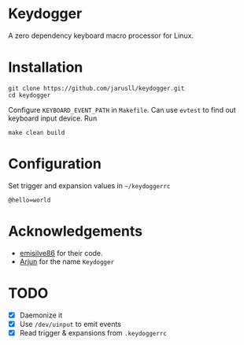 # Keydogger
A zero dependency keyboard macro processor for Linux.

# Installation
```
git clone https://github.com/jarusll/keydogger.git
cd keydogger
```

Configure `KEYBOARD_EVENT_PATH` in `Makefile`. Can use `evtest` to find out keyboard input device.
Run
```
make clean build
```

# Configuration
Set trigger and expansion values in `~/keydoggerrc`
```
@hello=world
```

# Acknowledgements
- [emisilve86](https://github.com/emisilve86/Keylogger-Daemon-Linux) for their code.
- [Arjun](https://github.com/uhrjun) for the name `Keydogger`

# TODO
- [x] Daemonize it
- [x] Use `/dev/uinput` to emit events
- [x] Read trigger & expansions from `.keydoggerrc`
